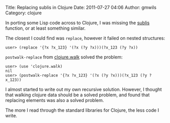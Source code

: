Title: Replacing sublis in Clojure
Date: 2011-07-27 04:06
Author: gmwils
Category: clojure

In porting some Lisp code across to Clojure, I was missing the
[sublis][] function, or at least something similar.

The closest I could find was `replace`, however it failed on nested
structures:

    user> (replace '{?x ?x_123} '(?x (?y ?x)))(?x_123 (?y ?x))

`postwalk-replace` from [clojure.walk][] solved the problem:

    user> (use 'clojure.walk)
    nil
    user> (postwalk-replace '{?x ?x_123} '(?x (?y ?x)))(?x_123 (?y ?x_123))

I almost started to write out my own recursive solution. However, I
thought that walking clojure data should be a solved problem, and found
that replacing elements was also a solved problem.

The more I read through the standard libraries for Clojure, the less
code I write.

  [sublis]: http://www.audacity-forum.de/download/edgar/nyquist/nyquist-doc/xlisp/xlisp-ref/xlisp-ref-267.htm
  [clojure.walk]: http://richhickey.github.com/clojure/clojure.walk-api.html

